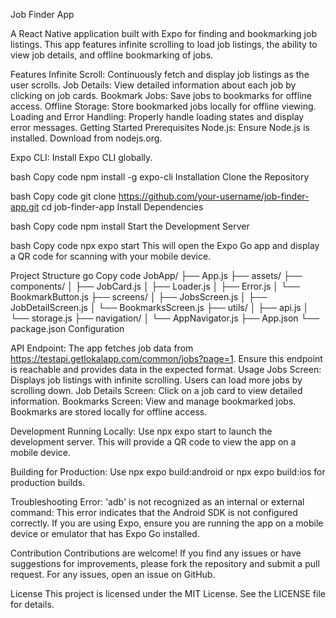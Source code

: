 Job Finder App

A React Native application built with Expo for finding and bookmarking job listings. This app features infinite scrolling to load job listings, the ability to view job details, and offline bookmarking of jobs.

Features
Infinite Scroll: Continuously fetch and display job listings as the user scrolls.
Job Details: View detailed information about each job by clicking on job cards.
Bookmark Jobs: Save jobs to bookmarks for offline access.
Offline Storage: Store bookmarked jobs locally for offline viewing.
Loading and Error Handling: Properly handle loading states and display error messages.
Getting Started
Prerequisites
Node.js: Ensure Node.js is installed. Download from nodejs.org.

Expo CLI: Install Expo CLI globally.

bash
Copy code
npm install -g expo-cli
Installation
Clone the Repository

bash
Copy code
git clone https://github.com/your-username/job-finder-app.git
cd job-finder-app
Install Dependencies

bash
Copy code
npm install
Start the Development Server

bash
Copy code
npx expo start
This will open the Expo Go app and display a QR code for scanning with your mobile device.

Project Structure
go
Copy code
JobApp/
├── App.js
├── assets/
├── components/
│   ├── JobCard.js
│   ├── Loader.js
│   ├── Error.js
│   └── BookmarkButton.js
├── screens/
│   ├── JobsScreen.js
│   ├── JobDetailScreen.js
│   └── BookmarksScreen.js
├── utils/
│   ├── api.js
│   └── storage.js
├── navigation/
│   └── AppNavigator.js
├── App.json
└── package.json
Configuration

API Endpoint: The app fetches job data from https://testapi.getlokalapp.com/common/jobs?page=1. Ensure this endpoint is reachable and provides data in the expected format.
Usage
Jobs Screen: Displays job listings with infinite scrolling. Users can load more jobs by scrolling down.
Job Details Screen: Click on a job card to view detailed information.
Bookmarks Screen: View and manage bookmarked jobs. Bookmarks are stored locally for offline access.

Development
Running Locally: Use npx expo start to launch the development server. This will provide a QR code to view the app on a mobile device.

Building for Production: Use npx expo build:android or npx expo build:ios for production builds.

Troubleshooting
Error: 'adb' is not recognized as an internal or external command: This error indicates that the Android SDK is not configured correctly. If you are using Expo, ensure you are running the app on a mobile device or emulator that has Expo Go installed.

Contribution
Contributions are welcome! If you find any issues or have suggestions for improvements, please fork the repository and submit a pull request. For any issues, open an issue on GitHub.

License
This project is licensed under the MIT License. See the LICENSE file for details.